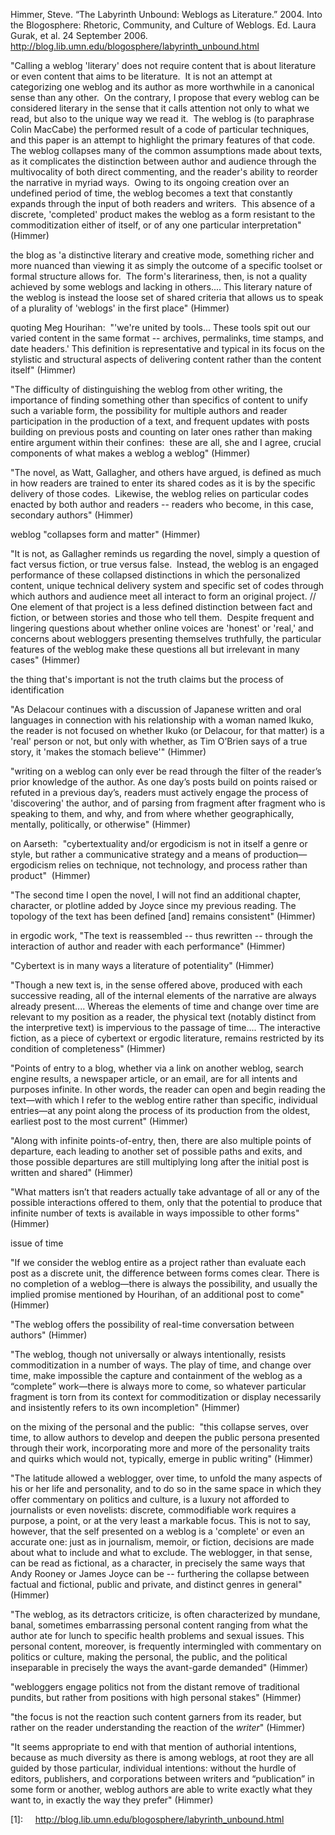 Himmer, Steve. “The Labyrinth Unbound: Weblogs as Literature.” 2004. Into the Blogosphere: Rhetoric, Community, and Culture of Weblogs. Ed. Laura Gurak, et al. 24 September 2006. <http://blog.lib.umn.edu/blogosphere/labyrinth_unbound.html>


"Calling a weblog 'literary' does not require content that is about literature or even content that aims to be literature.  It is not an attempt at categorizing one weblog and its author as more worthwhile in a canonical sense than any other.  On the contrary, I propose that every weblog can be considered literary in the sense that it calls attention not only to what we read, but also to the unique way we read it.  The weblog is (to paraphrase Colin MacCabe) the performed result of a code of particular techniques, and this paper is an attempt to highlight the primary features of that code.  The weblog collapses many of the common assumptions made about texts, as it complicates the distinction between author and audience through the multivocality of both direct commenting, and the reader's ability to reorder the narrative in myriad ways.  Owing to its ongoing creation over an undefined period of time, the weblog becomes a text that constantly expands through the input of both readers and writers.  This absence of a discrete, 'completed' product makes the weblog as a form resistant to the commoditization either of itself, or of any one particular interpretation" (Himmer)

the blog as 'a distinctive literary and creative mode, something richer and more nuanced than viewing it as simply the outcome of a specific toolset or formal structure allows for.  The form's literariness, then, is not a quality achieved by some weblogs and lacking in others.... This literary nature of the weblog is instead the loose set of shared criteria that allows us to speak of a plurality of 'weblogs' in the first place" (Himmer)

quoting Meg Hourihan:  "'we're united by tools... These tools spit out our varied content in the same format -- archives, permalinks, time stamps, and date headers.' This definition is representative and typical in its focus on the stylistic and structural aspects of delivering content rather than the content itself" (Himmer)

"The difficulty of distinguishing the weblog from other writing, the importance of finding something other than specifics of content to unify such a variable form, the possibility for multiple authors and reader participation in the production of a text, and frequent updates with posts building on previous posts and counting on later ones rather than making entire argument within their confines:  these are all, she and I agree, crucial components of what makes a weblog a weblog" (Himmer)

"The novel, as Watt, Gallagher, and others have argued, is defined as much in how readers are trained to enter its shared codes as it is by the specific delivery of those codes.  Likewise, the weblog relies on particular codes enacted by both author and readers -- readers who become, in this case, secondary authors" (Himmer)

weblog "collapses form and matter" (Himmer)

"It is not, as Gallagher reminds us regarding the novel, simply a question of fact versus fiction, or true versus false.  Instead, the weblog is an engaged performance of these collapsed distinctions in which the personalized content, unique technical delivery system and specific set of codes through which authors and audience meet all interact to form an original project. // One element of that project is a less defined distinction between fact and fiction, or between stories and those who tell them.  Despite frequent and lingering questions about whether online voices are 'honest' or 'real,' and concerns about webloggers presenting themselves truthfully, the particular features of the weblog make these questions all but irrelevant in many cases" (Himmer)

the thing that's important is not the truth claims but the process of identification

"As Delacour continues with a discussion of Japanese written and oral languages in connection with his relationship with a woman named Ikuko, the reader is not focused on whether Ikuko (or Delacour, for that matter) is a 'real' person or not, but only with whether, as Tim O’Brien says of a true story, it 'makes the stomach believe'" (Himmer)

"writing on a weblog can only ever be read through the filter of the reader’s prior knowledge of the author. As one day’s posts build on points raised or refuted in a previous day’s, readers must actively engage the process of 'discovering' the author, and of parsing from fragment after fragment who is speaking to them, and why, and from where whether geographically, mentally, politically, or otherwise" (Himmer)

on Aarseth:  "cybertextuality and/or ergodicism is not in itself a genre or style, but rather a communicative strategy and a means of production—ergodicism relies on technique, not technology, and process rather than product"  (Himmer)

"The second time I open the novel, I will not find an additional chapter, character, or plotline added by Joyce since my previous reading. The topology of the text has been defined [and] remains consistent" (Himmer)

in ergodic work, "The text is reassembled -- thus rewritten -- through the interaction of author and reader with each performance" (Himmer)

"Cybertext is in many ways a literature of potentiality" (Himmer)

"Though a new text is, in the sense offered above, produced with each successive reading, all of the internal elements of the narrative are always already present.... Whereas the elements of time and change over time are relevant to my position as a reader, the physical text (notably distinct from the interpretive text) is impervious to the passage of time.... The interactive fiction, as a piece of cybertext or ergodic literature, remains restricted by its condition of completeness" (Himmer)

"Points of entry to a blog, whether via a link on another weblog, search engine results, a newspaper article, or an email, are for all intents and purposes infinite. In other words, the reader can open and begin reading the text—with which I refer to the weblog entire rather than specific, individual entries—at any point along the process of its production from the oldest, earliest post to the most current" (Himmer)

"Along with infinite points-of-entry, then, there are also multiple points of departure, each leading to another set of possible paths and exits, and those possible departures are still multiplying long after the initial post is written and shared" (Himmer)

"What matters isn’t that readers actually take advantage of all or any of the possible interactions offered to them, only that the potential to produce that infinite number of texts is available in ways impossible to other forms" (Himmer)

issue of time

"If we consider the weblog entire as a project rather than evaluate each post as a discrete unit, the difference between forms comes clear. There is no completion of a weblog—there is always the possibility, and usually the implied promise mentioned by Hourihan, of an additional post to come" (Himmer)

"The weblog offers the possibility of real-time conversation between authors" (Himmer)

"The weblog, though not universally or always intentionally, resists commoditization in a number of ways. The play of time, and change over time, make impossible the capture and containment of the weblog as a “complete” work—there is always more to come, so whatever particular fragment is torn from its context for commoditization or display necessarily and insistently refers to its own incompletion" (Himmer)

on the mixing of the personal and the public:  "this collapse serves, over time, to allow authors to develop and deepen the public persona presented through their work, incorporating more and more of the personality traits and quirks which would not, typically, emerge in public writing" (Himmer)

"The latitude allowed a weblogger, over time, to unfold the many aspects of his or her life and personality, and to do so in the same space in which they offer commentary on politics and culture, is a luxury not afforded to journalists or even novelists: discrete, commodifiable work requires a purpose, a point, or at the very least a markable focus. This is not to say, however, that the self presented on a weblog is a 'complete' or even an accurate one: just as in journalism, memoir, or fiction, decisions are made about what to include and what to exclude. The weblogger, in that sense, can be read as fictional, as a character, in precisely the same ways that Andy Rooney or James Joyce can be -- furthering the collapse between factual and fictional, public and private, and distinct genres in general" (Himmer)

"The weblog, as its detractors criticize, is often characterized by mundane, banal, sometimes embarrassing personal content ranging from what the author ate for lunch to specific health problems and sexual issues. This personal content, moreover, is frequently intermingled with commentary on politics or culture, making the personal, the public, and the political inseparable in precisely the ways the avant-garde demanded" (Himmer)

"webloggers engage politics not from the distant remove of traditional pundits, but rather from positions with high personal stakes" (Himmer)

"the focus is not the reaction such content garners from its reader, but rather on the reader understanding the reaction of the *writer*" (Himmer)

"It seems appropriate to end with that mention of authorial intentions, because as much diversity as there is among weblogs, at root they are all guided by those particular, individual intentions: without the hurdle of editors, publishers, and corporations between writers and “publication” in some form or another, weblog authors are able to write exactly what they want to, in exactly the way they prefer" (Himmer)

[1]:     http://blog.lib.umn.edu/blogosphere/labyrinth_unbound.html 
